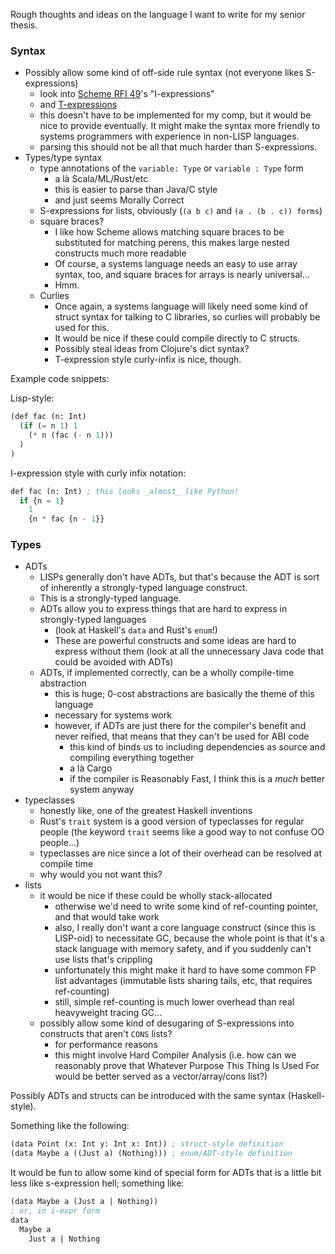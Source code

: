 Rough thoughts and ideas on the language I want to write for my senior thesis.

### Syntax

 + Possibly allow some kind of off-side rule syntax (not everyone likes S-expressions)
     + look into [Scheme RFI 49](http://srfi.schemers.org/srfi-49/srfi-49.html)'s "I-expressions"
     + and [T-expressions](http://srfi.schemers.org/srfi-110/srfi-110.html)
     + this doesn't have to be implemented for my comp, but it would be nice to provide eventually. It might make the syntax more friendly to systems programmers with experience in non-LISP languages.
     + parsing this should not be all that much harder than S-expressions.
 + Types/type syntax
     + type annotations of the `variable: Type` or `variable : Type` form
       + a là Scala/ML/Rust/etc
       + this is easier to parse than Java/C style
       + and just seems Morally Correct
     + S-expressions for lists, obviously (`(a b c)` and `(a . (b . c)) forms`)
     + square braces?
         + I like how Scheme allows matching square braces to be substituted for matching perens, this makes large nested constructs much more readable
         + Of course, a systems language needs an easy to use array syntax, too, and square braces for arrays is nearly universal...
         + Hmm.
     + Curlies
         + Once again, a systems language will likely need some kind of struct syntax for talking to C libraries, so curlies will probably be used for this.
         + It would be nice if these could compile directly to C structs.
         + Possibly steal ideas from Clojure's dict syntax?
         + T-expression style curly-infix is nice, though.

Example code snippets:

Lisp-style:
```lisp
(def fac (n: Int)
  (if (= n 1) 1
    (* n (fac (- n 1)))
  )
)
```
I-expression style with curly infix notation:
```lisp
def fac (n: Int) ; this looks _almost_ like Python!
  if {n = 1} 
    1
    {n * fac {n - 1}}
```
### Types

  + ADTs
      + LISPs generally don't have ADTs, but that's because the ADT is sort of inherently a strongly-typed language construct.
      + This is a strongly-typed language.
      + ADTs allow you to express things that are hard to express in strongly-typed languages
          + (look at Haskell's `data` and Rust's `enum`!)
          + These are powerful constructs and some ideas are hard to express without them (look at all the unnecessary Java code that could be avoided with ADTs)
      + ADTs, if implemented correctly, can be a wholly compile-time abstraction
          + this is huge; 0-cost abstractions are basically the theme of this language
          + necessary for systems work
          + however, if ADTs are just there for the compiler's benefit and never reified, that means that they can't be used for ABI code
              + this kind of binds us to including dependencies as source and compiling everything together
              + a là Cargo
              + if the compiler is Reasonably Fast, I think this is a _much_ better system anyway
  + typeclasses
    + honestly like, one of the greatest Haskell inventions
    + Rust's `trait` system is a good version of typeclasses for regular people (the keyword `trait` seems like a good way to not confuse OO people...)
    + typeclasses are nice since a lot of their overhead can be resolved at compile time
    + why would you not want this?
  + lists
      + it would be nice if these could be wholly stack-allocated
          + otherwise we'd need to write some kind of ref-counting pointer, and that would take work
          + also, I really don't want a core language construct (since this is LISP-oid) to necessitate GC, because the whole point is that it's a stack language with memory safety, and if you suddenly can't use lists that's crippling
          + unfortunately this might make it hard to have some common FP list advantages (immutable lists sharing tails, etc, that requires ref-counting)
          + still, simple ref-counting is much lower overhead than real heavyweight tracing GC...
      + possibly allow some kind of desugaring of S-expressions into constructs that aren't `CONS` lists?
          + for performance reasons
          + this might involve Hard Compiler Analysis (i.e. how can we reasonably prove that Whatever Purpose This Thing Is Used For would be better served as a vector/array/cons list?)


Possibly ADTs and structs can be introduced with the same syntax (Haskell-style).

Something like the following:

```lisp
(data Point (x: Int y: Int x: Int)) ; struct-style definition
(data Maybe a ((Just a) (Nothing))) ; enum/ADT-style definition
```
It would be fun to allow some kind of special form for ADTs that is a little bit less like s-expression hell; something like:

```lisp
(data Maybe a (Just a | Nothing))
; or, in i-expr form
data 
  Maybe a
    Just a | Nothing
```
